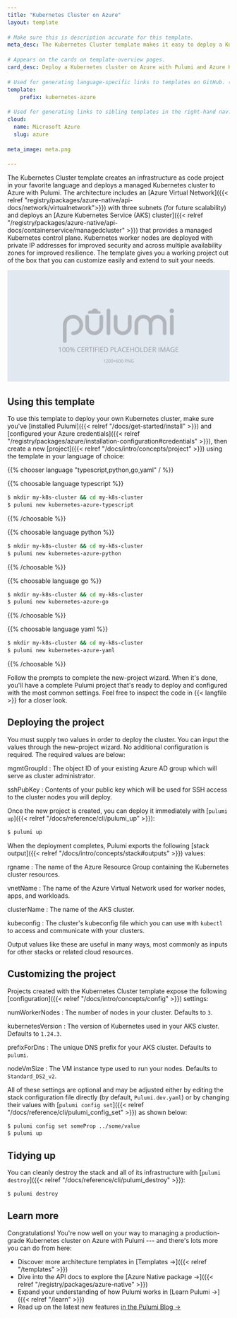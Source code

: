 ```yaml
---
title: "Kubernetes Cluster on Azure"
layout: template

# Make sure this is description accurate for this template.
meta_desc: The Kubernetes Cluster template makes it easy to deploy a Kubernetes cluster on Azure with Pulumi and Azure Kubernetes Service (AKS).

# Appears on the cards on template-overview pages.
card_desc: Deploy a Kubernetes cluster on Azure with Pulumi and Azure Kubernetes Service (AKS).

# Used for generating language-specific links to templates on GitHub. (Example: `static-website-aws`)
template:
    prefix: kubernetes-azure

# Used for generating links to sibling templates in the right-hand nav. Slug is this template's parent directory.
cloud:
  name: Microsoft Azure
  slug: azure

meta_image: meta.png

---
```


The Kubernetes Cluster template creates an infrastructure as code project in your favorite language and deploys a managed Kubernetes cluster to Azure with Pulumi. The architecture includes an [Azure Virtual Network]({{< relref "registry/packages/azure-native/api-docs/network/virtualnetwork">}}) with three subnets (for future scalability) and deploys an [Azure Kubernetes Service (AKS) cluster]({{< relref "/registry/packages/azure-native/api-docs/containerservice/managedcluster" >}}) that provides a managed Kubernetes control plane. Kubernetes worker nodes are deployed with private IP addresses for improved security and across multiple availability zones for improved resilience. The template gives you a working project out of the box that you can customize easily and extend to suit your needs.

![An architecture diagram of the Pulumi Azure Kubernetes Cluster template](./architecture.png)

## Using this template

To use this template to deploy your own Kubernetes cluster, make sure you've [installed Pulumi]({{< relref "/docs/get-started/install" >}}) and [configured your Azure credentials]({{< relref "/registry/packages/azure/installation-configuration#credentials" >}}), then create a new [project]({{< relref "/docs/intro/concepts/project" >}}) using the template in your language of choice:

{{% chooser language "typescript,python,go,yaml" / %}}

{{% choosable language typescript %}}

```bash
$ mkdir my-k8s-cluster && cd my-k8s-cluster
$ pulumi new kubernetes-azure-typescript
```

{{% /choosable %}}

{{% choosable language python %}}

```bash
$ mkdir my-k8s-cluster && cd my-k8s-cluster
$ pulumi new kubernetes-azure-python
```

{{% /choosable %}}

{{% choosable language go %}}

```bash
$ mkdir my-k8s-cluster && cd my-k8s-cluster
$ pulumi new kubernetes-azure-go
```

{{% /choosable %}}

{{% choosable language yaml %}}

```bash
$ mkdir my-k8s-cluster && cd my-k8s-cluster
$ pulumi new kubernetes-azure-yaml
```

{{% /choosable %}}

Follow the prompts to complete the new-project wizard. When it's done, you'll have a complete Pulumi project that's ready to deploy and configured with the most common settings. Feel free to inspect the code in {{< langfile >}} for a closer look.

## Deploying the project

You must supply two values in order to deploy the cluster. You can input the values through the new-project wizard. No additional configuration is required. The required values are below:

mgmtGroupId
: The object ID of your existing Azure AD group which will serve as cluster administrator.

sshPubKey
: Contents of your public key which will be used for SSH access to the cluster nodes you will deploy.

Once the new project is created, you can deploy it immediately with [`pulumi up`]({{< relref "/docs/reference/cli/pulumi_up" >}}):

```bash
$ pulumi up
```

When the deployment completes, Pulumi exports the following [stack output]({{< relref "/docs/intro/concepts/stack#outputs" >}}) values:

rgname
: The name of the Azure Resource Group containing the Kubernetes cluster resources.

vnetName
: The name of the Azure Virtual Network used for worker nodes, apps, and workloads.

clusterName
: The name of the AKS cluster.

kubeconfig
: The cluster's kubeconfig file which you can use with `kubectl` to access and communicate with your clusters.

Output values like these are useful in many ways, most commonly as inputs for other stacks or related cloud resources.

## Customizing the project

Projects created with the Kubernetes Cluster template expose the following [configuration]({{< relref "/docs/intro/concepts/config" >}}) settings:

numWorkerNodes
: The number of nodes in your cluster. Defaults to `3`.

kubernetesVersion
: The version of Kubernetes used in your AKS cluster. Defaults to `1.24.3`.

prefixForDns
: The unique DNS prefix for your AKS cluster. Defaults to `pulumi`.

nodeVmSize
: The VM instance type used to run your nodes. Defaults to `Standard_DS2_v2`.

All of these settings are optional and may be adjusted either by editing the stack configuration file directly (by default, `Pulumi.dev.yaml`) or by changing their values with [`pulumi config set`]({{< relref "/docs/reference/cli/pulumi_config_set" >}}) as shown below:

```bash
$ pulumi config set someProp ../some/value
$ pulumi up
```

## Tidying up

You can cleanly destroy the stack and all of its infrastructure with [`pulumi destroy`]({{< relref "/docs/reference/cli/pulumi_destroy" >}}):

```bash
$ pulumi destroy
```

## Learn more

Congratulations! You're now well on your way to managing a production-grade Kubernetes cluster on Azure with Pulumi --- and there's lots more you can do from here:

* Discover more architecture templates in [Templates &rarr;]({{< relref "/templates" >}})
* Dive into the API docs to explore the [Azure Native package &rarr;]({{< relref "/registry/packages/azure-native" >}})
* Expand your understanding of how Pulumi works in [Learn Pulumi &rarr;]({{< relref "/learn" >}})
* Read up on the latest new features [in the Pulumi Blog &rarr;](/blog/tag/kubernetes)
